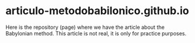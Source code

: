 # articulo-metodobabilonico.github.io
Here is the repository (page) where we have the article about the Babylonian method. This article is not real, it is only for practice purposes.
